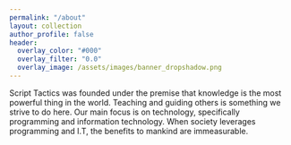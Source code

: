 ```yaml
---
permalink: "/about"
layout: collection
author_profile: false
header:
  overlay_color: "#000"
  overlay_filter: "0.0"
  overlay_image: /assets/images/banner_dropshadow.png
---
```

Script Tactics was founded under the premise that knowledge is the most powerful thing in the world. Teaching and guiding others is something we strive to do here. Our main focus is on technology, specifically programming and information technology. When society leverages programming and I.T, the benefits to mankind are immeasurable. 